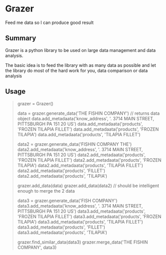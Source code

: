# Grazer
Feed me data so I can produce good result

## Summary
Grazer is a python library to be used on large data management and data analysis.

The basic idea is to feed the library with as many data as possible and let the library do most of the hard work for you, data comparison or data analysis


## Usage

>grazer = Grazer()
>
>data = grazer.generate_data('THE FISHIN COMPANY') // returns data object
>data.add_metadaata('know_address', '. 3714 MAIN STREET, PITTSBURGH PA 151 20 US')
>data.add_metadaata('products', 'FROZEN TILAPIA FILLET')
>data.add_metadaata('products', 'FROZEN TILAPIA')
>data.add_metadaata('products', 'TILAPIA FILLET')
>
>data2 = grazer.generate_data('FISHIN COMPANY THE')
>data2.add_metadaata('know_address', '. 3714 MAIN STREET, PITTSBURGH PA 151 20 US')
>data2.add_metadaata('products', 'FROZEN TILAPIA FILLET')
>data2.add_metadaata('products', 'FROZEN TILAPIA')
>data2.add_metadaata('products', 'TILAPIA FILLET')
>data2.add_metadaata('products', 'FILLET')
>data2.add_metadaata('products', 'TILAPIA')
>
>grazer.add_data(data)
>grazer.add_data(data2) // should be intelligent enough to merge the 2 data
>
>data3 = grazer.generate_data('FISH COMPANY')
>data3.add_metadaata('know_address', '. 3714 MAIN STREET, PITTSBURGH PA 151 20 US')
>data3.add_metadaata('products', 'FROZEN TILAPIA FILLET')
>data3.add_metadaata('products', 'FROZEN TILAPIA')
>data3.add_metadaata('products', 'TILAPIA FILLET')
>data3.add_metadaata('products', 'FILLET')
>data3.add_metadaata('products', 'TILAPIA')
>
>grazer.find_similar_data(data3)
>grazer.merge_data('THE FISHIN COMPANY', data3)